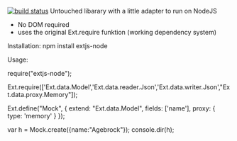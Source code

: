 [![build status](https://secure.travis-ci.org/agebrock/extjs-node.png)](http://travis-ci.org/agebrock/extjs-node)
Untouched libarary with a little adapter to run on NodeJS 

* No DOM required
* uses the original Ext.require funktion (working dependency system) 


Installation:
npm install extjs-node


Usage: 

require("extjs-node");

Ext.require(['Ext.data.Model','Ext.data.reader.Json','Ext.data.writer.Json',"Ext.data.proxy.Memory"]);


Ext.define("Mock", {
           extend: "Ext.data.Model",
           fields: ['name'],
           proxy: {
           	   type: 'memory'
           	   }
});

var h = Mock.create({name:"Agebrock"});
console.dir(h);







